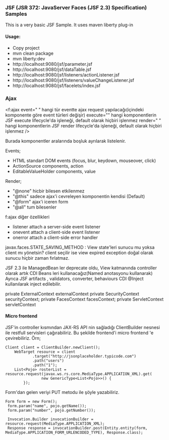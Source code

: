 ### JSF (JSR 372: JavaServer Faces (JSF 2.3) Specification) Samples

This is a very basic JSF Sample. It uses maven liberty plug-in

#### Usage:
- Copy project
- mvn clean package
- mvn liberty:dev
- http://localhost:9080/jsf/parameter.jsf
- http://localhost:9080/jsf/dataTable.jsf
- http://localhost:9080/jsf/listeners/actionListener.jsf
- http://localhost:9080/jsf/listeners/valueChangeListener.jsf
- http://localhost:9080/jsf/facelets/index.jsf

### Ajax

<f:ajax event=" "	hangi tür eventte ajax request yapılacağı(içindeki komponente göre event türleri değişir)
	    execute=""	hangi komponentlerin JSF execute lifecycle'da işleneği, default olarak hiçbiri işlenmez
	    render=" "	hangi komponentlerin JSF render lifecycle'da işleneği, default olarak hiçbiri işlenmez
		/>

Burada komponentler aralarında boşluk ayrılarak listelenir.

Events;
- HTML standart DOM events (focus, blur, keydown, mouseover, click)
- ActionSource components, action
- EditableValueHolder components, value

Render;
- "@none" hicbir bilesen etkilenmez
- "@this" sadece ajax'i cevreleyen komponentin kendisi (Default)
- "@form" ajax'i iceren form
- "@all"  tum bilesenler
			 
f:ajax diğer özellikleri
- listener		attach a server-side event listener
- onevent		attach a client-side event listener
- onerror		attach a client-side error handler

javax.faces.STATE_SAVING_METHOD : View state'leri sunucu mu yoksa client mı yönetsin? client seçilir ise view expired exception doğal olarak sunucu hiçbir zaman fırlatmaz.

JSF 2.3 ile ManagedBean ler deprecate oldu, View katmanında controller olarak artık CDI Beans leri kullanacağız(Named anotasyonu kullanarak) Ayrıca JSF artifacts , validators, converter, behaviours CDI @Inject kullanılarak inject edilebilir.

private ExternalContext externalContext
private SecurityContext securityContext;
private FacesContext facesContext;
private ServletContext servletContext

#### Micro frontend
JSF'in controller kısmından JAX-RS API nin sağladığı ClientBuilder nesnesi ile restfull servisleri çağırabiliriz. Bu şekilde frontend'i micro frontend 'e çevirebiliriz. Örn;

	Client client = ClientBuilder.newClient();
		WebTarget resource = client
                .target("http://jsonplaceholder.typicode.com")
                .path("users")
                .path("1");
        List<Pojo> rosterList = resource.request(javax.ws.rs.core.MediaType.APPLICATION_XML).get(
                    new GenericType<List<Pojo>>() {
            });
            
Form'dan gelen veriyi PUT metodu ile şöyle yazabiliriz.

	Form form = new Form();
     form.param("name", pojo.getName());
     form.param("number", pojo.getNumber());
            
     Invocation.Builder invocationBuilder = resource.request(MediaType.APPLICATION_XML);
     Response response = invocationBuilder.post(Entity.entity(form, MediaType.APPLICATION_FORM_URLENCODED_TYPE), Response.class);

